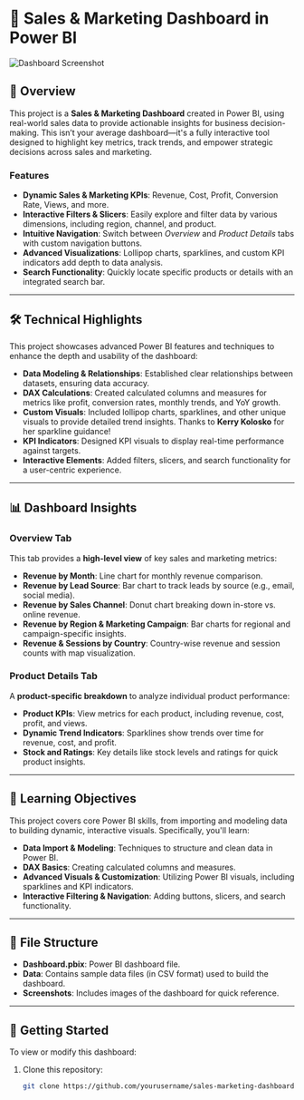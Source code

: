 # 🚀 Sales & Marketing Dashboard in Power BI

![Dashboard Screenshot](path/to/your/image.png)

## 🎉 Overview
This project is a **Sales & Marketing Dashboard** created in Power BI, using real-world sales data to provide actionable insights for business decision-making. This isn’t your average dashboard—it's a fully interactive tool designed to highlight key metrics, track trends, and empower strategic decisions across sales and marketing. 

### Features
- **Dynamic Sales & Marketing KPIs**: Revenue, Cost, Profit, Conversion Rate, Views, and more.
- **Interactive Filters & Slicers**: Easily explore and filter data by various dimensions, including region, channel, and product.
- **Intuitive Navigation**: Switch between *Overview* and *Product Details* tabs with custom navigation buttons.
- **Advanced Visualizations**: Lollipop charts, sparklines, and custom KPI indicators add depth to data analysis.
- **Search Functionality**: Quickly locate specific products or details with an integrated search bar.

---

## 🛠️ Technical Highlights
This project showcases advanced Power BI features and techniques to enhance the depth and usability of the dashboard:

- **Data Modeling & Relationships**: Established clear relationships between datasets, ensuring data accuracy.
- **DAX Calculations**: Created calculated columns and measures for metrics like profit, conversion rates, monthly trends, and YoY growth.
- **Custom Visuals**: Included lollipop charts, sparklines, and other unique visuals to provide detailed trend insights. Thanks to **Kerry Kolosko** for her sparkline guidance!
- **KPI Indicators**: Designed KPI visuals to display real-time performance against targets.
- **Interactive Elements**: Added filters, slicers, and search functionality for a user-centric experience.

---

## 📊 Dashboard Insights
### Overview Tab
This tab provides a **high-level view** of key sales and marketing metrics:
- **Revenue by Month**: Line chart for monthly revenue comparison.
- **Revenue by Lead Source**: Bar chart to track leads by source (e.g., email, social media).
- **Revenue by Sales Channel**: Donut chart breaking down in-store vs. online revenue.
- **Revenue by Region & Marketing Campaign**: Bar charts for regional and campaign-specific insights.
- **Revenue & Sessions by Country**: Country-wise revenue and session counts with map visualization.

### Product Details Tab
A **product-specific breakdown** to analyze individual product performance:
- **Product KPIs**: View metrics for each product, including revenue, cost, profit, and views.
- **Dynamic Trend Indicators**: Sparklines show trends over time for revenue, cost, and profit.
- **Stock and Ratings**: Key details like stock levels and ratings for quick product insights.

---

## 🧠 Learning Objectives
This project covers core Power BI skills, from importing and modeling data to building dynamic, interactive visuals. Specifically, you'll learn:
- **Data Import & Modeling**: Techniques to structure and clean data in Power BI.
- **DAX Basics**: Creating calculated columns and measures.
- **Advanced Visuals & Customization**: Utilizing Power BI visuals, including sparklines and KPI indicators.
- **Interactive Filtering & Navigation**: Adding buttons, slicers, and search functionality.

---

## 📂 File Structure
- **Dashboard.pbix**: Power BI dashboard file.
- **Data**: Contains sample data files (in CSV format) used to build the dashboard.
- **Screenshots**: Includes images of the dashboard for quick reference.

---

## 🚀 Getting Started
To view or modify this dashboard:
1. Clone this repository:  
   ```bash
   git clone https://github.com/yourusername/sales-marketing-dashboard
